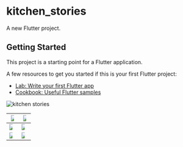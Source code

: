 # kitchen_stories

A new Flutter project.

## Getting Started

This project is a starting point for a Flutter application.

A few resources to get you started if this is your first Flutter project:

- [Lab: Write your first Flutter app](https://docs.flutter.dev/get-started/codelab)
- [Cookbook: Useful Flutter samples](https://docs.flutter.dev/cookbook)

![kitchen stories](https://user-images.githubusercontent.com/98693285/209969130-6682c001-8e5d-4e3e-b053-67b2a14c8ab5.jpg)

|<img src= "https://user-images.githubusercontent.com/98693285/222039229-63988f84-354d-4591-90ce-65ed798e4160.jpg" style="max-width: 50%">| <img src = "https://user-images.githubusercontent.com/98693285/222039316-c1d3e6af-61ed-4d3f-b4f6-3e1523b19385.jpg" style="max-width: 50%">|
|--|--|
<img src = "https://user-images.githubusercontent.com/98693285/222039392-074f1b41-2a75-4c36-a5aa-868a8bae9532.jpg" style="max-width: 50%">| <img src = "https://user-images.githubusercontent.com/98693285/222039435-fb59acee-6a20-4300-a007-11af740236f7.jpg" style="max-width: 50%"> 
<img src = "https://user-images.githubusercontent.com/98693285/222039533-5acb24d5-b4f4-474d-9111-24f781cfd9ab.jpg" style="max-width: 50%">| <img src = "https://user-images.githubusercontent.com/98693285/222039585-9d157067-b1e4-48f4-af4f-08baf1c48eea.jpg" style="max-width: 50%">


